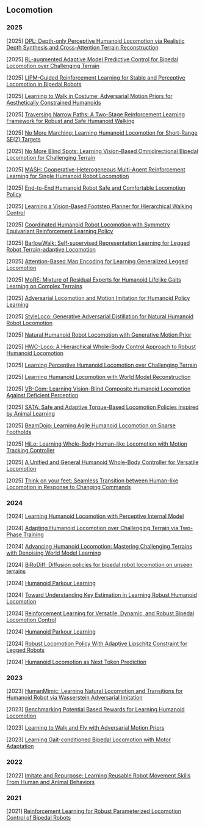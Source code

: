 ## Locomotion

### 2025

[2025] [DPL: Depth-only Perceptive Humanoid Locomotion via Realistic Depth Synthesis and Cross-Attention Terrain Reconstruction](https://arxiv.org/abs/2510.07152)

[2025] [RL-augmented Adaptive Model Predictive Control for Bipedal Locomotion over Challenging Terrain](https://arxiv.org/abs/2509.18466)

[2025] [LIPM-Guided Reinforcement Learning for Stable and Perceptive Locomotion in Bipedal Robots](https://arxiv.org/abs/2509.09106)

[2025] [Learning to Walk in Costume: Adversarial Motion Priors for Aesthetically Constrained Humanoids](https://arxiv.org/abs/2509.05581)

[2025] [Traversing Narrow Paths: A Two-Stage Reinforcement Learning Framework for Robust and Safe Humanoid Walking](https://arxiv.org/abs/2508.20661)

[2025] [No More Marching: Learning Humanoid Locomotion for Short-Range SE(2) Targets](https://arxiv.org/abs/2508.14098)

[2025] [No More Blind Spots: Learning Vision-Based Omnidirectional Bipedal Locomotion for Challenging Terrain](https://arxiv.org/abs/2508.11929)

[2025] [MASH: Cooperative-Heterogeneous Multi-Agent Reinforcement Learning for Single Humanoid Robot Locomotion](https://arxiv.org/abs/2508.10423)

[2025] [End-to-End Humanoid Robot Safe and Comfortable Locomotion Policy](https://arxiv.org/abs/2508.07611)

[2025] [Learning a Vision-Based Footstep Planner for Hierarchical Walking Control](https://arxiv.org/abs/2508.06779)

[2025] [Coordinated Humanoid Robot Locomotion with Symmetry Equivariant Reinforcement Learning Policy](https://www.arxiv.org/abs/2508.01247)

[2025] [BarlowWalk: Self-supervised Representation Learning for Legged Robot Terrain-adaptive Locomotion](https://www.arxiv.org/abs/2508.00939)

[2025] [Attention-Based Map Encoding for Learning Generalized Legged Locomotion](https://arxiv.org/abs/2506.09588)

[2025] [MoRE: Mixture of Residual Experts for Humanoid Lifelike Gaits Learning on Complex Terrains](https://arxiv.org/abs/2506.08840)

[2025] [Adversarial Locomotion and Motion Imitation for Humanoid Policy Learning](https://arxiv.org/abs/2504.14305)

[2025] [StyleLoco: Generative Adversarial Distillation for Natural Humanoid Robot Locomotion](https://arxiv.org/abs/2503.15082)

[2025] [Natural Humanoid Robot Locomotion with Generative Motion Prior](https://arxiv.org/abs/2503.09015)

[2025] [HWC-Loco: A Hierarchical Whole-Body Control Approach to Robust Humanoid Locomotion](https://arxiv.org/abs/2503.00923)

[2025] [Learning Perceptive Humanoid Locomotion over Challenging Terrain](https://arxiv.org/abs/2503.00692)

[2025] [Learning Humanoid Locomotion with World Model Reconstruction](https://arxiv.org/abs/2502.16230)

[2025] [VB-Com: Learning Vision-Blind Composite Humanoid Locomotion Against Deficient Perception](https://arxiv.org/abs/2502.14814)

[2025] [SATA: Safe and Adaptive Torque-Based Locomotion Policies Inspired by Animal Learning](https://arxiv.org/abs/2502.12674)

[2025] [BeamDojo: Learning Agile Humanoid Locomotion on Sparse Footholds](https://arxiv.org/abs/2502.10363)

[2025] [HiLo: Learning Whole-Body Human-like Locomotion with Motion Tracking Controller](https://arxiv.org/abs/2502.03122)

[2025] [A Unified and General Humanoid Whole-Body Controller for Versatile Locomotion](https://arxiv.org/abs/2502.03206)

[2025] [Think on your feet: Seamless Transition between Human-like Locomotion in Response to Changing Commands](https://arxiv.org/abs/2502.18901)



### 2024

[2024] [Learning Humanoid Locomotion with Perceptive Internal Model](https://arxiv.org/abs/2411.14386)

[2024] [Adapting Humanoid Locomotion over Challenging Terrain via Two-Phase Training](https://openreview.net/pdf?id=O0oK2bVist)

[2024] [Advancing Humanoid Locomotion: Mastering Challenging Terrains with Denoising World Model Learning](https://arxiv.org/abs/2408.14472)

[2024] [BiRoDiff: Diffusion policies for bipedal robot locomotion on unseen terrains](https://arxiv.org/abs/2407.05424)

[2024] [Humanoid Parkour Learning](https://arxiv.org/abs/2406.10759)

[2024] [Toward Understanding Key Estimation in Learning Robust Humanoid Locomotion](https://arxiv.org/abs/2403.05868)

[2024] [Reinforcement Learning for Versatile, Dynamic, and Robust Bipedal Locomotion Control](https://arxiv.org/abs/2401.16889)

[2024] [Humanoid Parkour Learning](https://arxiv.org/abs/2406.10759)

[2024] [Robust Locomotion Policy With Adaptive Lipschitz Constraint for Legged Robots](https://ieeexplore.ieee.org/document/10767293)

[2024] [Humanoid Locomotion as Next Token Prediction](https://arxiv.org/abs/2402.19469)



### 2023

[2023] [HumanMimic: Learning Natural Locomotion and Transitions for Humanoid Robot via Wasserstein Adversarial Imitation](https://arxiv.org/abs/2309.14225)

[2023] [Benchmarking Potential Based Rewards for Learning Humanoid Locomotion](https://arxiv.org/abs/2307.10142)

[2023] [Learning to Walk and Fly with Adversarial Motion Priors](https://arxiv.org/abs/2309.12784)

[2023] [Learning Gait-conditioned Bipedal Locomotion with Motor Adaptation](https://ieeexplore.ieee.org/document/10375167)



### 2022

[2022] [Imitate and Repurpose: Learning Reusable Robot Movement Skills From Human and Animal Behaviors](https://arxiv.org/abs/2203.17138)



### 2021

[2021] [Reinforcement Learning for Robust Parameterized Locomotion Control of Bipedal Robots](https://arxiv.org/abs/2103.14295)